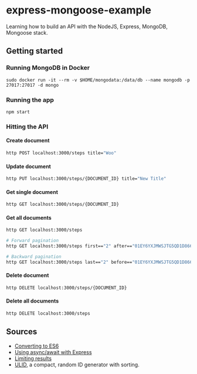 # express-mongoose-example

Learning how to build an API with the NodeJS, Express, MongoDB, Mongoose stack.

## Getting started

### Running MongoDB in Docker
```
sudo docker run -it --rm -v $HOME/mongodata:/data/db --name mongodb -p 27017:27017 -d mongo
```

### Running the app
```
npm start
```

### Hitting the API
#### Create document
```bash
http POST localhost:3000/steps title="Woo"
```

#### Update document
```bash
http PUT localhost:3000/steps/{DOCUMENT_ID} title="New Title"
```

#### Get single document
```bash
http GET localhost:3000/steps/{DOCUMENT_ID}
```

#### Get all documents
```bash
http GET localhost:3000/steps

# Forward pagination
http GET localhost:3000/steps first=="2" after=="01EY6YXJMWSJTG5QD1D866XACY"

# Backward pagination
http GET localhost:3000/steps last=="2" before=="01EY6YXJMWSJTG5QD1D866XACY"
```

#### Delete document
```bash
http DELETE localhost:3000/steps/{DOCUMENT_ID}
```

#### Delete all documents
```bash
http DELETE localhost:3000/steps
```

## Sources
- [Converting to ES6](https://www.freecodecamp.org/news/how-to-enable-es6-and-beyond-syntax-with-node-and-express-68d3e11fe1ab/)
- [Using async/await with Express](https://zellwk.com/blog/async-await-express/)
- [Limiting results](https://kb.objectrocket.com/mongo-db/how-to-use-the-mongoose-limit-function-927)
- [ULID](https://github.com/ulid/spec), a compact, random ID generator with sorting.